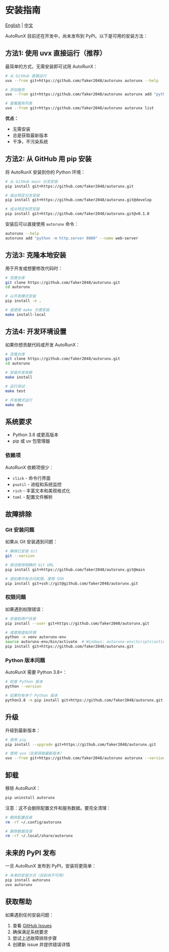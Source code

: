 # 安装指南

[English](INSTALL.md) | [中文](INSTALL_zh.md)

AutoRunX 目前还在开发中，尚未发布到 PyPI。以下是可用的安装方法：

## 方法1: 使用 uvx 直接运行（推荐）

最简单的方式，无需安装即可试用 AutoRunX：

```bash
# 从 GitHub 直接运行
uvx --from git+https://github.com/faker2048/autorunx autorunx --help

# 添加服务
uvx --from git+https://github.com/faker2048/autorunx autorunx add "python -m http.server 8000" --name web-server

# 查看服务列表
uvx --from git+https://github.com/faker2048/autorunx autorunx list
```

**优点：**
- 无需安装
- 总是获取最新版本
- 干净，不污染系统

## 方法2: 从 GitHub 用 pip 安装

将 AutoRunX 安装到你的 Python 环境：

```bash
# 从 GitHub main 分支安装
pip install git+https://github.com/faker2048/autorunx.git

# 或从特定分支安装
pip install git+https://github.com/faker2048/autorunx.git@develop

# 或从特定标签安装
pip install git+https://github.com/faker2048/autorunx.git@v0.1.0
```

安装后可以直接使用 `autorunx` 命令：

```bash
autorunx --help
autorunx add "python -m http.server 8000" --name web-server
```

## 方法3: 克隆本地安装

用于开发或想要修改代码时：

```bash
# 克隆仓库
git clone https://github.com/faker2048/autorunx.git
cd autorunx

# 以开发模式安装
pip install -e .

# 或使用 make 方便安装
make install-local
```

## 方法4: 开发环境设置

如果你想贡献代码或开发 AutoRunX：

```bash
# 克隆仓库
git clone https://github.com/faker2048/autorunx.git
cd autorunx

# 安装开发依赖
make install

# 运行测试
make test

# 开发模式运行
make dev
```

## 系统要求

- Python 3.8 或更高版本
- pip 或 uv 包管理器

### 依赖项

AutoRunX 依赖项很少：
- `click` - 命令行界面
- `psutil` - 进程和系统监控
- `rich` - 丰富文本和美观格式化
- `toml` - 配置文件解析

## 故障排除

### Git 安装问题

如果从 Git 安装遇到问题：

```bash
# 确保已安装 Git
git --version

# 尝试使用明确的 Git URL
pip install git+https://github.com/faker2048/autorunx.git@main

# 或如果你有访问权限，使用 SSH
pip install git+ssh://git@github.com/faker2048/autorunx.git
```

### 权限问题

如果遇到权限错误：

```bash
# 安装到用户目录
pip install --user git+https://github.com/faker2048/autorunx.git

# 或使用虚拟环境
python -m venv autorunx-env
source autorunx-env/bin/activate  # Windows: autorunx-env\Scripts\activate
pip install git+https://github.com/faker2048/autorunx.git
```

### Python 版本问题

AutoRunX 需要 Python 3.8+：

```bash
# 检查 Python 版本
python --version

# 如果你有多个 Python 版本
python3.8 -m pip install git+https://github.com/faker2048/autorunx.git
```

## 升级

升级到最新版本：

```bash
# 使用 pip
pip install --upgrade git+https://github.com/faker2048/autorunx.git

# 使用 uvx（总是获取最新版本）
uvx --from git+https://github.com/faker2048/autorunx autorunx --version
```

## 卸载

移除 AutoRunX：

```bash
pip uninstall autorunx
```

注意：这不会删除配置文件和服务数据。要完全清理：

```bash
# 删除配置目录
rm -rf ~/.config/autorunx

# 删除数据目录
rm -rf ~/.local/share/autorunx
```

## 未来的 PyPI 发布

一旦 AutoRunX 发布到 PyPI，安装将更简单：

```bash
# 未来的安装方式（目前尚不可用）
pip install autorunx
uvx autorunx
```

## 获取帮助

如果遇到任何安装问题：

1. 查看 [GitHub Issues](https://github.com/faker2048/autorunx/issues)
2. 确保满足系统要求
3. 尝试上述故障排除步骤
4. 创建新 issue 并提供错误详情